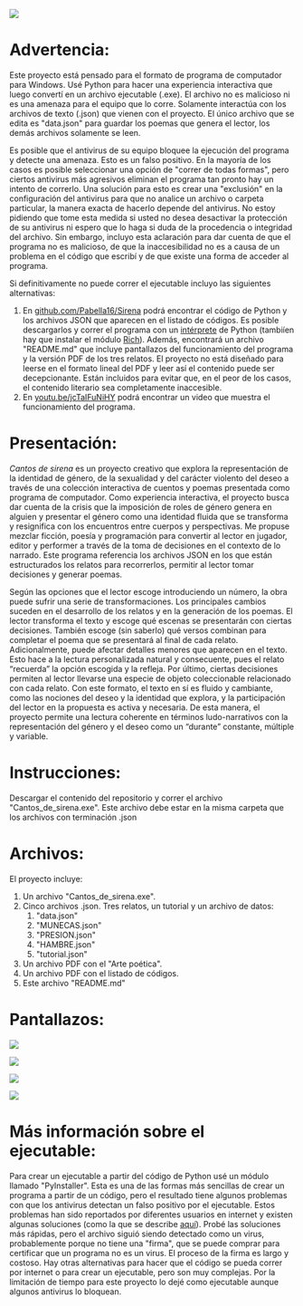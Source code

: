 ![](https://i.imgur.com/bsxgluh.jpeg)
# Advertencia:
Este proyecto está pensado para el formato de programa de computador para Windows. Usé Python para hacer una experiencia interactiva que luego convertí en un archivo ejecutable (.exe). El archivo no es malicioso ni es una amenaza para el equipo que lo corre. Solamente interactúa con los archivos de texto (.json) que vienen con el proyecto. El único archivo que se edita es "data.json" para guardar los poemas que genera el lector, los demás archivos solamente se leen.

Es posible que el antivirus de su equipo bloquee la ejecución del programa y detecte una amenaza. Esto es un falso positivo. En la mayoría de los casos es posible seleccionar una opción de "correr de todas formas", pero ciertos antivirus más agresivos eliminan el programa tan pronto hay un intento de correrlo. Una solución para esto es crear una "exclusión" en la configuración del antivirus para que no analice un archivo o carpeta particular, la manera exacta de hacerlo depende del antivirus. No estoy pidiendo que tome esta medida si usted no desea desactivar la protección de su antivirus ni espero que lo haga si duda de la procedencia o integridad del archivo. Sin embargo, incluyo esta aclaración para dar cuenta de que el programa no es malicioso, de que la inaccesibilidad no es a causa de un problema en el código que escribí y de que existe una forma de acceder al programa.

Si definitivamente no puede correr el ejecutable incluyo las siguientes alternativas:
1.  En [github.com/Pabella16/Sirena](https://github.com/Pabella16/Sirena) podrá encontrar el código de Python y los archivos JSON que aparecen en el listado de códigos. Es posible descargarlos y correr el programa con un [intérprete](https://hackr.io/blog/best-python-ide) de Python (tambiíen hay que instalar el módulo [Rich](https://rich.readthedocs.io/en/stable/introduction.html)). Además, encontrará un archivo "README.md" que incluye pantallazos del funcionamiento del programa y la versión PDF de los tres relatos. El proyecto no está diseñado para leerse en el formato lineal del PDF y leer así el contenido puede ser decepcionante. Están incluidos para evitar que, en el peor de los casos, el contenido literario sea completamente inaccesible.
2.  En [youtu.be/jcTaIFuNiHY](https://youtu.be/jcTaIFuNiHY) podrá encontrar un video que muestra el funcionamiento del programa.

# Presentación:

*Cantos de sirena* es un proyecto creativo que explora la representación de la identidad de género, de la sexualidad y del carácter violento del deseo a través de una colección interactiva de cuentos y poemas presentada como programa de computador. Como experiencia interactiva, el proyecto busca dar cuenta de la crisis que la imposición de roles de género genera en alguien y presentar el género como una identidad fluida que se transforma y resignifica con los encuentros entre cuerpos y perspectivas. Me propuse mezclar ficción, poesía y programación para convertir al lector en jugador, editor y performer a través de la toma de decisiones en el contexto de lo narrado. Este programa referencia los archivos JSON en los que están estructurados los relatos para recorrerlos, permitir al lector tomar decisiones y generar poemas.

Según las opciones que el lector escoge introduciendo un número, la obra puede sufrir una serie de transformaciones. Los principales cambios suceden en el desarrollo de los relatos y en la generación de los poemas. El lector transforma el texto y escoge qué escenas se presentarán con ciertas decisiones. También escoge (sin saberlo) qué versos combinan para completar el poema que se presentará al final de cada relato. Adicionalmente, puede afectar detalles menores que aparecen en el texto. Esto hace a la lectura personalizada natural y consecuente, pues el relato “recuerda” la opción escogida y la refleja. Por último, ciertas decisiones permiten al lector llevarse una especie de objeto coleccionable relacionado con cada relato. Con este formato, el texto en sí es fluido y cambiante, como las nociones del deseo y la identidad que explora, y la participación del lector en la propuesta es activa y necesaria. De esta manera, el proyecto permite una lectura coherente en términos ludo-narrativos con la representación del género y el deseo como un “durante” constante, múltiple y variable.

# Instrucciones:
Descargar el contenido del repositorio y correr el archivo "Cantos\_de\_sirena.exe". Este archivo debe estar en la misma carpeta que los archivos con terminación .json

# Archivos:
El proyecto incluye:
1.  Un archivo "Cantos\_de\_sirena.exe".
2.  Cinco archivos .json. Tres relatos, un tutorial y un archivo de datos:
    1.  "data.json"
    2.  "MUNECAS.json"
    3.  "PRESION.json"
    4.  "HAMBRE.json"
    5.  "tutorial.json"
3.  Un archivo PDF con el "Arte poética".
4.  Un archivo PDF con el listado de códigos.
5.  Este archivo "README.md"


# Pantallazos:
![](https://i.imgur.com/z4D2LzY.jpg)

![](https://i.imgur.com/3GheVR9.jpg)

![](https://i.imgur.com/CuzKlEb.jpg)

![](https://i.imgur.com/sk0pkI5.jpg)

# Más información sobre el ejecutable:
Para crear un ejecutable a partir del código de Python usé un módulo llamado "PyInstaller". Esta es una de las formas más sencillas de crear un programa a partir de un código, pero el resultado tiene algunos problemas con que los antivirus detectan un falso positivo por el ejecutable. Estos problemas han sido reportados por diferentes usuarios en internet y existen algunas soluciones (como la que se describe [aquí](https://python.plainenglish.io/pyinstaller-exe-false-positive-trojan-virus-resolved-b33842bd3184)). Probé las soluciones más rápidas, pero el archivo siguió siendo detectado como un virus, probablemente porque no tiene una "firma", que se puede comprar para certificar que un programa no es un virus. El proceso de la firma es largo y costoso. Hay otras alternativas para hacer que el código se pueda correr por internet o para crear un ejecutable, pero son muy complejas. Por la limitación de tiempo para este proyecto lo dejé como ejecutable aunque algunos antivirus lo bloquean.

